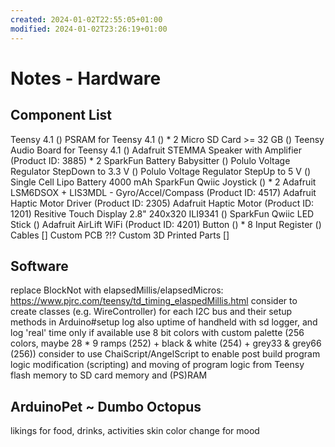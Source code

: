 ```yaml
---
created: 2024-01-02T22:55:05+01:00
modified: 2024-01-02T23:26:19+01:00
---
```


# Notes - Hardware

## Component List

Teensy 4.1 ()
PSRAM for Teensy 4.1 () * 2
Micro SD Card >= 32 GB ()
Teensy Audio Board for Teensy 4.1 ()
Adafruit STEMMA Speaker with Amplifier (Product ID: 3885) * 2
SparkFun Battery Babysitter ()
Polulo Voltage Regulator StepDown to 3.3 V ()
Polulo Voltage Regulator StepUp to 5 V ()
Single Cell Lipo Battery 4000 mAh
SparkFun Qwiic Joystick () * 2
Adafruit LSM6DSOX + LIS3MDL - Gyro/Accel/Compass (Product ID: 4517)
Adafruit Haptic Motor Driver (Product ID: 2305)
Adafruit Haptic Motor (Product ID: 1201)
Resitive Touch Display 2.8" 240x320 ILI9341 ()
SparkFun Qwiic LED Stick ()
Adafruit AirLift WiFi (Product ID: 4201)
Button () * 8
Input Register ()
Cables []
Custom PCB ?!?
Custom 3D Printed Parts []


## Software

replace BlockNot with elapsedMillis/elapsedMicros: https://www.pjrc.com/teensy/td_timing_elaspedMillis.html
consider to create classes (e.g. WireController) for each I2C bus and their setup methods in Arduino#setup
log also uptime of handheld with sd logger, and log 'real' time only if available
use 8 bit colors with custom palette (256 colors, maybe 28 * 9 ramps (252) + black & white (254) + grey33 & grey66 (256))
consider to use ChaiScript/AngelScript to enable post build program logic modification (scripting) and moving of program logic from Teensy flash memory to SD card memory and (PS)RAM


## ArduinoPet ~ Dumbo Octopus

likings for food, drinks, activities
skin color change for mood
